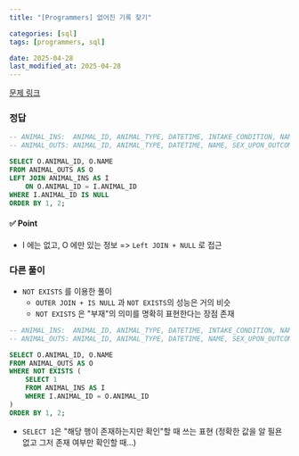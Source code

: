 ```yaml
---
title: "[Programmers] 없어진 기록 찾기"

categories: [sql]
tags: [programmers, sql]

date: 2025-04-28
last_modified_at: 2025-04-28
---
```

[문제 링크](https://school.programmers.co.kr/learn/courses/30/lessons/59042)

### 정답
```sql
-- ANIMAL_INS:  ANIMAL_ID, ANIMAL_TYPE, DATETIME, INTAKE_CONDITION, NAME, SEX_UPON_INTAKE
-- ANIMAL_OUTS: ANIMAL_ID, ANIMAL_TYPE, DATETIME, NAME, SEX_UPON_OUTCOME

SELECT O.ANIMAL_ID, O.NAME
FROM ANIMAL_OUTS AS O
LEFT JOIN ANIMAL_INS AS I
    ON O.ANIMAL_ID = I.ANIMAL_ID
WHERE I.ANIMAL_ID IS NULL
ORDER BY 1, 2;
```

#### ✅ Point
- I 에는 없고, O 에만 있는 정보 => `Left JOIN + NULL` 로 접근

### 다른 풀이
- `NOT EXISTS` 를 이용한 풀이
    - `OUTER JOIN + IS NULL` 과 `NOT EXISTS`의 성능은 거의 비슷
    - `NOT EXISTS` 은 "부재"의 의미를 명확히 표현한다는 장점 존재

```sql
-- ANIMAL_INS:  ANIMAL_ID, ANIMAL_TYPE, DATETIME, INTAKE_CONDITION, NAME, SEX_UPON_INTAKE
-- ANIMAL_OUTS: ANIMAL_ID, ANIMAL_TYPE, DATETIME, NAME, SEX_UPON_OUTCOME

SELECT O.ANIMAL_ID, O.NAME
FROM ANIMAL_OUTS AS O
WHERE NOT EXISTS (
    SELECT 1
    FROM ANIMAL_INS AS I
    WHERE I.ANIMAL_ID = O.ANIMAL_ID
)
ORDER BY 1, 2;
```
- `SELECT 1`은 "해당 행이 존재하는지만 확인"할 때 쓰는 표현 (정확한 값을 알 필욘 없고 그저 존재 여부만 확인할 때...)
